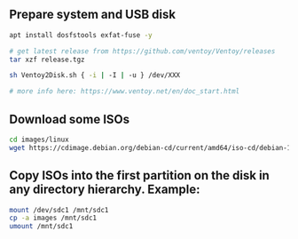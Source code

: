 
## Prepare system and USB disk

```bash
apt install dosfstools exfat-fuse -y

# get latest release from https://github.com/ventoy/Ventoy/releases
tar xzf release.tgz

sh Ventoy2Disk.sh { -i | -I | -u } /dev/XXX 

# more info here: https://www.ventoy.net/en/doc_start.html
```


## Download some ISOs

```bash
cd images/linux
wget https://cdimage.debian.org/debian-cd/current/amd64/iso-cd/debian-10.9.0-amd64-xfce-CD-1.iso
```


## Copy ISOs into the first partition on the disk in any directory hierarchy. Example:

```bash
mount /dev/sdc1 /mnt/sdc1
cp -a images /mnt/sdc1
umount /mnt/sdc1
```
